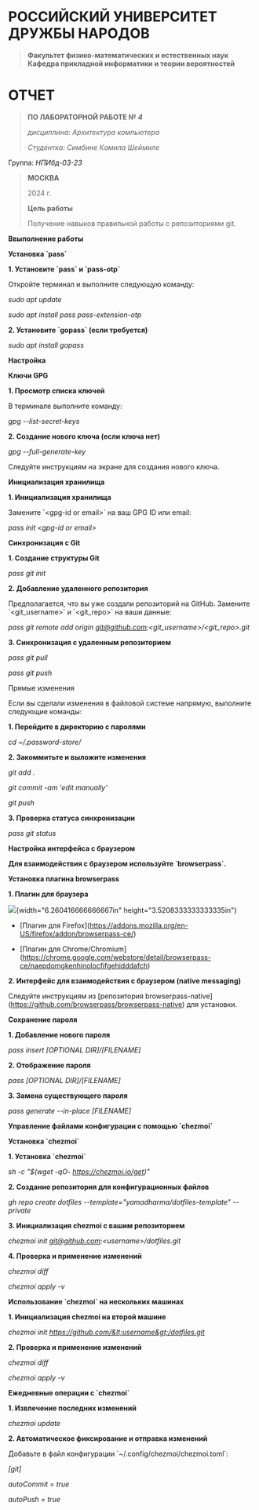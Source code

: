 РОССИЙСКИЙ УНИВЕРСИТЕТ ДРУЖБЫ НАРОДОВ
=====================================

> **Факультет физико-математических и естественных наук Кафедра
> прикладной информатики и теории вероятностей**

ОТЧЕТ
=====

> **ПО ЛАБОРАТОРНОЙ РАБОТЕ №** ***4***
>
> *дисциплина: Архитектура компьютера*
>
> *Студентка: Симбине Камила Шеймиле*

Группа: *НПИбд-03-23*

> **МОСКВА**
>
> 2024 г.
>
> **Цель работы**
>
> Получение навыков правильной работы с репозиториями git.

**Ввыполнение работы**

**Установка \`pass\`**

**1. Установите \`pass\` и \`pass-otp\`**

Откройте терминал и выполните следующую команду:

*sudo apt update*

*sudo apt install pass pass-extension-otp*

**2. Установите \`gopass\` (если требуется)**

*sudo apt install gopass*

**Настройка**

**Ключи GPG**

**1. Просмотр списка ключей**

В терминале выполните команду:

*gpg --list-secret-keys*

**2. Создание нового ключа (если ключа нет)**

*gpg --full-generate-key*

Следуйте инструкциям на экране для создания нового ключа.

**Инициализация хранилища**

**1. Инициализация хранилища**

Замените \`&lt;gpg-id or email&gt;\` на ваш GPG ID или email:

*pass init &lt;gpg-id or email&gt;*

**Синхронизация с Git**

**1. Создание структуры Git**

*pass git init*

**2. Добавление удаленного репозитория**

Предполагается, что вы уже создали репозиторий на GitHub. Замените
\`&lt;git\_username&gt;\` и \`&lt;git\_repo&gt;\` на ваши данные:

*pass git remote add origin
git@github.com:&lt;git\_username&gt;/&lt;git\_repo&gt;.git*

**3. Синхронизация с удаленным репозиторием**

*pass git pull*

*pass git push*

Прямые изменения

Если вы сделали изменения в файловой системе напрямую, выполните
следующие команды:

**1. Перейдите в директорию с паролями**

*cd \~/.password-store/*

**2. Закоммитьте и выложите изменения**

*git add .*

*git commit -am 'edit manually'*

*git push*

**3. Проверка статуса синхронизации**

*pass git status*

**Настройка интерфейса с браузером**

**Для взаимодействия с браузером используйте \`browserpass\`.**

**Установка плагина browserpass**

**1. Плагин для браузера**

![](media/image1.png){width="6.260416666666667in"
height="3.5208333333333335in"}

- \[Плагин для
Firefox\](https://addons.mozilla.org/en-US/firefox/addon/browserpass-ce/)

- \[Плагин для
Chrome/Chromium\](https://chrome.google.com/webstore/detail/browserpass-ce/naepdomgkenhinolocfifgehidddafch)

**2. Интерфейс для взаимодействия с браузером (native messaging)**

Следуйте инструкциям из \[репозитория
browserpass-native\](https://github.com/browserpass/browserpass-native)
для установки.

**Сохранение пароля**

**1. Добавление нового пароля**

*pass insert \[OPTIONAL DIR\]/\[FILENAME\]*

**2. Отображение пароля**

*pass \[OPTIONAL DIR\]/\[FILENAME\]*

**3. Замена существующего пароля**

*pass generate --in-place \[FILENAME\]*

**Управление файлами конфигурации с помощью \`chezmoi\`**

**Установка \`chezmoi\`**

**1. Установка \`chezmoi\`**

*sh -c "\$(wget -qO- https://chezmoi.io/get)"*

**2. Создание репозитория для конфигурационных файлов**

*gh repo create dotfiles --template="yamadharma/dotfiles-template"
--private*

**3. Инициализация chezmoi с вашим репозиторием**

*chezmoi init git@github.com:&lt;username&gt;/dotfiles.git*

**4. Проверка и применение изменений**

*chezmoi diff*

*chezmoi apply -v*

**Использование \`chezmoi\` на нескольких машинах**

**1. Инициализация chezmoi на второй машине**

*chezmoi init https://github.com/&lt;username&gt;/dotfiles.git*

**2. Проверка и применение изменений**

*chezmoi diff*

*chezmoi apply -v*

**Ежедневные операции с \`chezmoi\`**

**1. Извлечение последних изменений**

*chezmoi update*

**2. Автоматическое фиксирование и отправка изменений**

Добавьте в файл конфигурации \`\~/.config/chezmoi/chezmoi.toml\`:

*\[git\]*

*autoCommit = true*

*autoPush = true*

